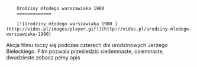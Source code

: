 
        Urodziny młodego warszawiaka 1980 
        =============
        
        [![Urodziny młodego warszawiaka 1980 ](http://vidos.pl/images/player.gif)](http://vidos.pl/urodziny-mlodego-warszawiaka-1980)
        
        
 Akcja filmu toczy się podczas czterech dni urodzinowych Jerzego Bieleckiego. Film pozwala prześledzić siedemnaste, osiemnaste, dwudzieste zobacz pełny opis
    
